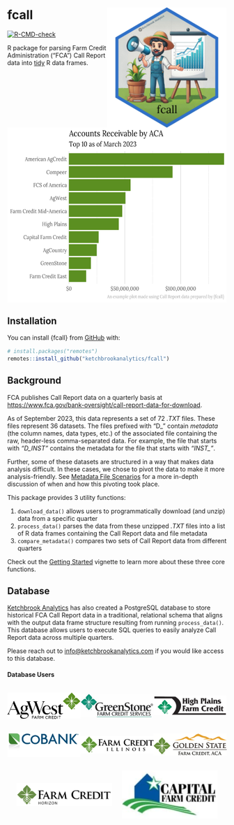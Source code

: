 
<!-- README.md is generated from README.Rmd. Please edit that file -->

# fcall <a href="https://ketchbrookanalytics.github.io/fcall/"><img src="man/figures/logo.png" align="right" height="275" alt="fcall website" /></a>

<!-- badges: start -->

[![R-CMD-check](https://github.com/ketchbrookanalytics/fcall/actions/workflows/R-CMD-check.yaml/badge.svg)](https://github.com/ketchbrookanalytics/fcall/actions/workflows/R-CMD-check.yaml)
<!-- badges: end -->

R package for parsing Farm Credit Administration (“FCA”) Call Report
data into [tidy](https://tidyr.tidyverse.org/articles/tidy-data.html) R
data frames.

<br>

<img src="man/figures/fcall-example-plot.png" align="center" height="400" alt="Example Plot of FCA Call Report Data" />

## Installation

You can install {fcall} from [GitHub](https://github.com/) with:

``` r
# install.packages("remotes")
remotes::install_github("ketchbrookanalytics/fcall")
```

## Background

FCA publishes Call Report data on a quarterly basis at
<https://www.fca.gov/bank-oversight/call-report-data-for-download>.

As of September 2023, this data represents a set of 72 *.TXT* files.
These files represent 36 datasets. The files prefixed with “D\_” contain
*metadata* (the column names, data types, etc.) of the associated file
containing the raw, header-less comma-separated data. For example, the
file that starts with *“D_INST”* contains the metadata for the file that
starts with *“INST\_”*.

Further, some of these datasets are structured in a way that makes data
analysis difficult. In these cases, we chose to pivot the data to make
it more analysis-friendly. See [Metadata File
Scenarios](#metadata-file-scenarios) for a more in-depth discussion of
when and how this pivoting took place.

This package provides 3 utility functions:

1.  `download_data()` allows users to programmatically download (and
    unzip) data from a specific quarter
2.  `process_data()` parses the data from these unzipped *.TXT* files
    into a list of R data frames containing the Call Report data and
    file metadata
3.  `compare_metadata()` compares two sets of Call Report data from
    different quarters

Check out the [Getting
Started](https://ketchbrookanalytics.github.io/fcall/articles/getting-started.html)
vignette to learn more about these three core functions.

## Database

[Ketchbrook Analytics](https://www.ketchbrookanalytics.com/) has also
created a PostgreSQL database to store historical FCA Call Report data
in a traditional, relational schema that aligns with the output data
frame structure resulting from running `process_data()`. This database
allows users to execute SQL queries to easily analyze Call Report data
across multiple quarters.

Please reach out to
[info@ketchbrookanalytics.com](mailto:info@ketchbrookanalytics.com?subject=FCA%20Call%20Report%20Database)
if you would like access to this database.

#### Database Users

<div>
<div style="display: flex; justify-content: space-evenly;">
<p style="display: flex; align-items:center">
<a href="https://agwestfc.com" target="_blank">
<img src="man/figures/agwest_logo.png" width="220" alt="AgWest Farm Credit"/>
</a>
</p>
<p style="display: flex; align-items:center">
<a href="https://www.greenstonefcs.com/" target="_blank">
<img src="man/figures/greenstone_logo.jpg" width="220" alt="GreenStone Farm Credit Services"/>
</a>
</p>
<p style="display: flex; align-items:center">
<a href="https://highplainsfarmcredit.com/" target="_blank">
<img src="man/figures/highplains_logo.png" width="220" alt="High Plains Farm Credit"/>
</a>
</p>
</div>
<div style="display: flex; justify-content: space-evenly;">
<p style="display: flex; align-items:center">
<a href="https://www.cobank.com/" target="_blank">
<img src="man/figures/cobank_logo.jpg" width="220" alt="CoBank"/>
</a>
</p>
<p style="display: flex; align-items:center">
<a href="https://www.farmcreditil.com/" target="_blank">
<img src="man/figures/fci_logo.jpg" width="220" alt="Farm Credit Illinois"/>
</a>
</p>
<p style="display: flex; align-items:center">
<a href="https://goldenstatefarmcredit.com/" target="_blank">
<img src="man/figures/golden_state_logo.png" width="220" alt="Golden State Farm Credit"/>
</a>
</p>
</div>
<div style="display: flex; justify-content: space-evenly;">
<p style="display: flex; align-items:center">
<a href="https://www.horizonfc.com/" target="_blank">
<img src="man/figures/horizon_logo.png" width="220" alt="Horizon Farm Credit"/>
</a>
</p>
<p style="display: flex; align-items:center">
<a href="https://www.capitalfarmcredit.com/" target="_blank">
<img src="man/figures/capital_logo.png" width="220" alt="Capital Farm Credit"/>
</a>
</p>
</div>
</div>
